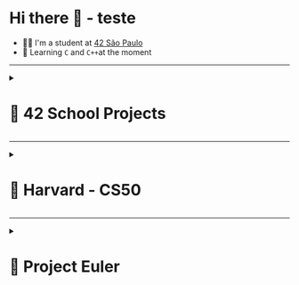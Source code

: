 # Hi there 👋 - teste
* 👨‍🎓 I'm a student at [42 São Paulo](https://www.42sp.org.br)
* 🔰 Learning `C` and `C++`at the moment

---

<details><summary><h1>🚀 42 School Projects</h1></summary>

| Phase | Project | Language | Grade | Start | End | Description | Medal |
| :---: | :--- | :---: | :---: | :---: | :---: | :---: | :---: |
| 1 | [libft](https://github.com/humbertoarndt/libft) | C | 125% | 04/04/2022 | 02/05/2022 | Create a library of basci functions. | [![Libft](https://github.com/humbertoarndt/humbertoarndt/blob/main/42_badges/libftm.png)](https://github.com/humbertoarndt/libft) |
| 1 | [get_next_line](https://github.com/humbertoarndt/get_next_line) | C | 100% | 02/05/2022 | 16/05/2022 | Read a single line from a fd. | [![GNL](https://github.com/humbertoarndt/humbertoarndt/blob/main/42_badges/get_next_linee.png)](https://github.com/humbertoarndt/get_next_line) |
| 1 | [ft_printf](https://github.com/humbertoarndt/ft_printf) | C | 100% | 16/05/2022 | 30/05/2022 | Recreates the printf function. | [![ft_printf](https://github.com/humbertoarndt/humbertoarndt/blob/main/42_badges/ft_printfe.png)](https://github.com/humbertoarndt/ft_printf) |
| 1 | [born2beroot](https://github.com/humbertoarndt/Born2beRoot) | Shell, CLI | 100% | 31/05/2022 | 25/06/2022 | Create a virtual machine. | [![Born2beRoot](https://github.com/humbertoarndt/humbertoarndt/blob/main/42_badges/born2beroote.png)](https://github.com/humbertoarndt/Born2beRoot) |
| 1 | [fdf](https://github.com/humbertoarndt/FdF) | C | 125% | 27/06/2022 | 14/08/2022 | Create a program to represent a landscape as a 3D object as a wireframe. | [![FDF](https://github.com/humbertoarndt/humbertoarndt/blob/main/42_badges/fdfm.png)](https://github.com/humbertoarndt/FdF) |
| 1 | [minitalk](https://github.com/humbertoarndt/minitalk) | C | 115% | 15/08/2022 | 03/09/2022 | Create a small data exchange program using UNIX signals. | [![minitalk](https://github.com/humbertoarndt/humbertoarndt/blob/main/42_badges/minitalkm.png)](https://github.com/humbertoarndt/minitalk) |
| 2 | [push_swap](https://github.com/humbertoarndt/push_swap) | C | 86% | 07/09/2022 | 13/10/2022 | Sort a list o random numbers in the least amount of moves possible. | [![push_swap](https://github.com/humbertoarndt/humbertoarndt/blob/main/42_badges/push_swape.png)](https://github.com/humbertoarndt/push_swap) |
| 2 | [minishell](https://github.com/humbertoarndt/minishell) | C | 101% | 17/10/2022 | 23/01/2023 | In a group, create a miniature shell program. | [![minishell](https://github.com/humbertoarndt/humbertoarndt/blob/main/42_badges/minishellm.png)](https://github.com/humbertoarndt/minishell)
| LABS | [labs-v4](https://github.com/humbertoarndt/labs-v4) | C | Approved | 16/01/2023 | 22/01/2023 | Encode and Decode a file using Huffman Code and shared memory. | No badge |
| 2 | [philosophers](https://github.com/humbertoarndt/philosophers) | C | 100% | 23/01/2023 | 27/01/2023 | Resolve a variation on the famous dining philosophers problem.  | [![philosophers](https://github.com/humbertoarndt/humbertoarndt/blob/main/42_badges/philosopherse.png)](https://github.com/humbertoarndt/philosophers) |
| 2 | [netpractice](https://github.com/humbertoarndt/netpractice) | TCP/IP | 100% | 12/02/2023 | 28/02/2023 | Resolve network errors in a small-scale network training environment. | [![netpractice](https://github.com/humbertoarndt/humbertoarndt/blob/main/42_badges/netpracticee.png)](https://github.com/humbertoarndt/netpractice) |
| 2 | [cub3D](https://github.com/humbertoarndt/cub3D) | C | 101% | 06/03/2023 | 02/04/2023 | Create a 3D game using raycaster. | [![cub3d](https://github.com/humbertoarndt/humbertoarndt/blob/main/42_badges/cub3dm.png)](https://github.com/humbertoarndt/cub3D) |
  
</details>

---

<details><summary><h1>🏫 Harvard - CS50 </h1></summary>

| Week | Project | Language | Grade | Description |
| :---: | :--- | :---: | :---: | :---: |
| 01 | [Hello](https://github.com/humbertoarndt/Harvard_CS50/blob/master/week_1/hello.c) | C | 100% | Create a program that greets an user. |
| 01 | [Mario-less](https://github.com/humbertoarndt/Harvard_CS50/blob/master/week_1/mario_less.c) | C | 100% | Create a left-sided pyramid in C, using `#` for bricks. |
| 01 | [Mario-more](https://github.com/humbertoarndt/Harvard_CS50/blob/master/week_1/mario_more.c) | C | 100% | Create a double-sided pyramid in C, using `#` for bricks. |
| 01 | [Cash](https://github.com/humbertoarndt/Harvard_CS50/blob/master/week_1/cash.c) | C | 100% | Implement a greedy algorithm to calculate coins change. |
| 01 | [Credit](https://github.com/humbertoarndt/Harvard_CS50/blob/master/week_1/credit.c) | C | 100% | Create a program to validate credit cards. |
| 02 | [Readability](https://github.com/humbertoarndt/Harvard_CS50/blob/master/week_2/readability.c) | C | 100% | Create a program to grade a text by the <i>Coleman-Liau index</i> test. |
| 02 | [Caesar](https://github.com/humbertoarndt/Harvard_CS50/blob/master/week_2/caesar.c) | C | 100% | Design and implement a program that encrypts messages using Caesar’s cipher. |
| 02 | [Substitution](https://github.com/humbertoarndt/Harvard_CS50/blob/master/week_2/substitution.c) | C | 100% | Design and implement a program that implements a substitution cipher. |
| 02 | [Scrabble](https://github.com/humbertoarndt/Harvard_CS50/blob/master/week_2/scrabble.c) | C | 100% | Create a program that determines which of two Scrabble words is worth more. |
| 03 | [Plurality](https://github.com/humbertoarndt/Harvard_CS50/blob/master/week_3/plurality.c) | C | 100% | Create a program that runs a plurality election. |
| 03 | [Runoff](https://github.com/humbertoarndt/Harvard_CS50/blob/master/week_3/runoff.c) | C | 100% | Create a program that runs a runoff election. |
| 03 | [Tideman](https://github.com/humbertoarndt/Harvard_CS50/blob/master/week_3/tideman.c) | C | 72% | Create a program that runs a ranked preference election. |
| 03 | [Sort](https://github.com/humbertoarndt/Harvard_CS50/blob/master/week_3/sort.txt) | C | 100% | Identify the sorting methods. |
| 04 | [Filter-less](https://github.com/humbertoarndt/Harvard_CS50/blob/master/week_4/filter-less) | C | 100% | Implement a program that applies filters to BMPs. |
| 04 | [Filter-more](https://github.com/humbertoarndt/Harvard_CS50/blob/master/week_4/filter-more) | C | 100% | Implement a program that applies filters to BMPs. |
| 04 | [Recover](https://github.com/humbertoarndt/Harvard_CS50/blob/master/week_4/recover) | C | 100% | Implement a program that recovers JPEGs from a forensic image. |
  
</details>

---

<details><summary><h1>🧮 Project Euler</h1></summary>
  
| ID | Problem | Language | Solved |
| :---: | :--- | :---: | :---: |
| #001 | [Multiples of 3 or 5](https://github.com/humbertoarndt/project-euler/blob/main/p001.c) | C | 01 Apr 22 (16:44.04) |
| #002 | [Even Fibonacci numbers](https://github.com/humbertoarndt/project-euler/blob/main/p002.c) | C | 06 Dec 22 (19:09.48) |
| #003 | [Largest prime factor](https://github.com/humbertoarndt/project-euler/blob/main/p003.c) | C | 06 Dec 22 (19:52.24) |
| #004 | [Largest palindrome product](https://github.com/humbertoarndt/project-euler/blob/main/p004.c) | C | 12 Dec 22 (20:08.40) |
| #005 | [Smallest multiple](https://github.com/humbertoarndt/project-euler/blob/main/p005.c) | C | 12 Dec 22 (20:32.20) |
| #006 | [Sum square difference](https://github.com/humbertoarndt/project-euler/blob/main/p006.c) | C | 12 Dec 22 (21:33.53) |
| #007 | [10001st prime](https://github.com/humbertoarndt/project-euler/blob/main/p007.c) | C | 13 Dec 22 (17:51.59) |
| #008 | [Largest product in a series](https://github.com/humbertoarndt/project-euler/blob/main/p008.c) | C | 13 Dec 22 (21:10.40) |
| #009 | [Special Pythagorean triplet](https://github.com/humbertoarndt/project-euler/blob/main/p009.c) | C | 14 Dec 22 (16:16.02) |
| #010 | [Summation of primes](https://github.com/humbertoarndt/project-euler/blob/main/p010.c) | C | 15 Dec 22 (15:31.40) |
| #011 | [Largest product in a grid](https://github.com/humbertoarndt/project-euler/blob/main/p011.c) | C | 02 Jan 23 (20:27.58) |
| #012 | [Highly divisible triangular number](https://github.com/humbertoarndt/project-euler/blob/main/p012.c) | C | 06 Jan 23 (15:12.54) |
| #013 | [Large sum](https://github.com/humbertoarndt/project-euler/blob/main/p013.c) | C | 19 Jan 23 (13:08.41) |
| #014 | [Longest Collatz sequence](https://github.com/humbertoarndt/project-euler/blob/main/p014.c) | C | 19 Jan 23 (16:00.26) |
| #015 | [Lattice paths](https://github.com/humbertoarndt/project-euler/blob/main/p015.c) | C | 24 Feb 23 (12:40.46) |
  
</details>
